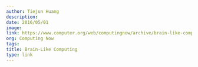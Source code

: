 ```yaml
---
author: Tiejun Huang
description:
date: 2016/05/01
image:
link: https://www.computer.org/web/computingnow/archive/brain-like-computing-may-2016
org: Computing Now
tags:
title: Brain-Like Computing
type: link
---
```

